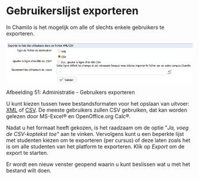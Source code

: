# Gebruikerslijst exporteren

In Chamilo is het mogelijk om alle of slechts enkele gebruikers te exporteren.

![](../../.gitbook/assets/exporterliste_-utilisateurs%20%281%29.png)

Afbeelding 51: Administratie - Gebruikers exporteren

U kunt kiezen tussen twee bestandsformaten voor het opslaan van uitvoer: [XML](http://fr.wikipedia.org/wiki/Extensible_Markup_Language) of [CSV](http://fr.wikipedia.org/wiki/Comma-separated_values). De meeste gebruikers zullen CSV gebruiken, dat kan worden gelezen door MS-Excel® en OpenOffice.org Calc®.

Nadat u het formaat heeft gekozen, is het raadzaam om de optie "_Ja, voeg de CSV-koptekst toe"_ aan te vinken. Vervolgens kunt u een beperkte lijst met studenten kiezen om te exporteren \(per cursus\) of deze laten zoals het is om alle studenten van het platform te exporteren. Klik op _Export_ om de export te starten.

Er wordt een nieuw venster geopend waarin u kunt beslissen wat u met het bestand wilt doen.
